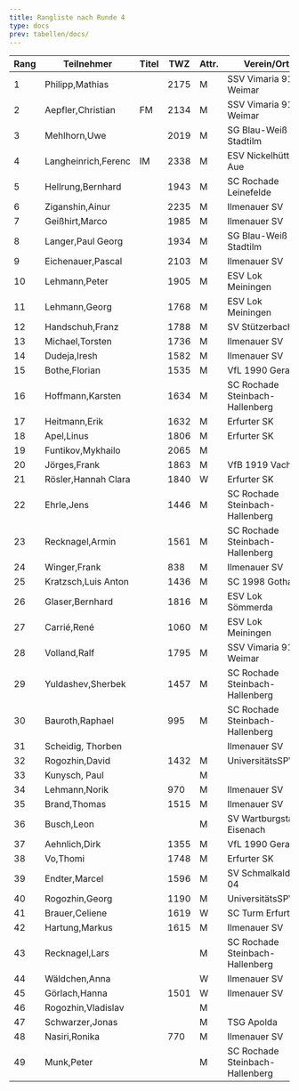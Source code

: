 ```yaml
---
title: Rangliste nach Runde 4
type: docs
prev: tabellen/docs/
---
```


| Rang | Teilnehmer          | Titel | TWZ  | Attr. | Verein/Ort                      | Land | S   | R   | V   | Punkte | Buchholz | SoBerg |
| ---- | ------------------- | ----- | ---- | ----- | ------------------------------- | ---- | --- | --- | --- | ------ | -------- | ------ |
| 1    | Philipp,Mathias     |       | 2175 | M     | SSV Vimaria 91 Weimar           | GER  | 4   | 0   | 0   | 4.0    | 10.5     | 10.50  |
| 2    | Aepfler,Christian   | FM    | 2134 | M     | SSV Vimaria 91 Weimar           | GER  | 3   | 1   | 0   | 3.5    | 10.5     | 8.75   |
| 3    | Mehlhorn,Uwe        |       | 2019 | M     | SG Blau-Weiß Stadtilm           | GER  | 3   | 1   | 0   | 3.5    | 10.0     | 8.75   |
| 4    | Langheinrich,Ferenc | IM    | 2338 | M     | ESV Nickelhütte Aue             | GER  | 3   | 1   | 0   | 3.5    | 10.0     | 8.25   |
| 5    | Hellrung,Bernhard   |       | 1943 | M     | SC Rochade Leinefelde           | GER  | 3   | 1   | 0   | 3.5    | 8.5      | 7.25   |
| 6    | Ziganshin,Ainur     |       | 2235 | M     | Ilmenauer SV                    | RUS  | 3   | 0   | 1   | 3.0    | 11.0     | 7.00   |
| 7    | Geißhirt,Marco      |       | 1985 | M     | Ilmenauer SV                    | GER  | 3   | 0   | 1   | 3.0    | 10.5     | 6.50   |
| 8    | Langer,Paul Georg   |       | 1934 | M     | SG Blau-Weiß Stadtilm           | GER  | 3   | 0   | 1   | 3.0    | 8.5      | 5.00   |
| 9    | Eichenauer,Pascal   |       | 2103 | M     | Ilmenauer SV                    | GER  | 3   | 0   | 1   | 3.0    | 8.0      | 5.00   |
| 10   | Lehmann,Peter       |       | 1905 | M     | ESV Lok Meiningen               | GER  | 3   | 0   | 1   | 3.0    | 7.5      | 4.00   |
| 11   | Lehmann,Georg       |       | 1768 | M     | ESV Lok Meiningen               | GER  | 2   | 1   | 1   | 2.5    | 10.0     | 4.75   |
| 12   | Handschuh,Franz     |       | 1788 | M     | SV Stützerbach                  | GER  | 2   | 1   | 1   | 2.5    | 9.5      | 4.75   |
| 13   | Michael,Torsten     |       | 1736 | M     | Ilmenauer SV                    | GER  | 2   | 1   | 1   | 2.5    | 9.5      | 4.25   |
| 14   | Dudeja,Iresh        |       | 1582 | M     | Ilmenauer SV                    | IND  | 2   | 1   | 1   | 2.5    | 9.0      | 4.50   |
| 15   | Bothe,Florian       |       | 1535 | M     | VfL 1990 Gera                   | GER  | 2   | 1   | 1   | 2.5    | 8.0      | 2.75   |
| 16   | Hoffmann,Karsten    |       | 1634 | M     | SC Rochade Steinbach-Hallenberg | GER  | 2   | 1   | 1   | 2.5    | 6.5      | 2.75   |
| 17   | Heitmann,Erik       |       | 1632 | M     | Erfurter SK                     | GER  | 2   | 1   | 1   | 2.5    | 6.0      | 3.50   |
| 18   | Apel,Linus          |       | 1806 | M     | Erfurter SK                     | GER  | 2   | 0   | 2   | 2.0    | 11.0     | 4.00   |
| 19   | Funtikov,Mykhailo   |       | 2065 | M     |                                 | UKR  | 2   | 0   | 2   | 2.0    | 10.5     | 3.50   |
| 20   | Jörges,Frank        |       | 1863 | M     | VfB 1919 Vacha                  | GER  | 2   | 0   | 2   | 2.0    | 9.5      | 3.00   |
| 21   | Rösler,Hannah Clara |       | 1840 | W     | Erfurter SK                     | GER  | 2   | 0   | 2   | 2.0    | 9.0      | 3.00   |
| 22   | Ehrle,Jens          |       | 1446 | M     | SC Rochade Steinbach-Hallenberg | GER  | 2   | 0   | 2   | 2.0    | 8.5      | 2.50   |
| 23   | Recknagel,Armin     |       | 1561 | M     | SC Rochade Steinbach-Hallenberg | GER  | 2   | 0   | 2   | 2.0    | 8.0      | 3.00   |
| 24   | Winger,Frank        |       | 838  | M     | Ilmenauer SV                    | GER  | 2   | 0   | 2   | 2.0    | 7.5      | 2.50   |
| 25   | Kratzsch,Luis Anton |       | 1436 | M     | SC 1998 Gotha                   | GER  | 1   | 2   | 1   | 2.0    | 7.5      | 2.25   |
| 26   | Glaser,Bernhard     |       | 1816 | M     | ESV Lok Sömmerda                | GER  | 0   | 4   | 0   | 2.0    | 7.0      | 3.50   |
| 27   | Carrié,René         |       | 1060 | M     | ESV Lok Meiningen               | GER  | 2   | 0   | 2   | 2.0    | 6.5      | 2.00   |
| 28   | Volland,Ralf        |       | 1795 | M     | SSV Vimaria 91 Weimar           | GER  | 1   | 2   | 1   | 2.0    | 6.5      | 1.75   |
| 29   | Yuldashev,Sherbek   |       | 1457 | M     | SC Rochade Steinbach-Hallenberg | GER  | 1   | 2   | 1   | 2.0    | 6.0      | 2.25   |
| 30   | Bauroth,Raphael     |       | 995  | M     | SC Rochade Steinbach-Hallenberg | GER  | 2   | 0   | 2   | 2.0    | 6.0      | 2.00   |
| 31   | Scheidig, Thorben   |       |      |       | Ilmenauer SV                    | GER  | 1   | 1   | 2   | 1.5    | 10.0     | 3.50   |
| 32   | Rogozhin,David      |       | 1432 | M     | UniversitätsSPVER               | GER  | 1   | 1   | 2   | 1.5    | 9.5      | 2.25   |
| 33   | Kunysch, Paul       |       |      | M     |                                 | GER  | 1   | 1   | 2   | 1.5    | 7.5      | 2.00   |
| 34   | Lehmann,Norik       |       | 970  | M     | Ilmenauer SV                    | GER  | 1   | 1   | 2   | 1.5    | 7.5      | 1.50   |
| 35   | Brand,Thomas        |       | 1515 | M     | Ilmenauer SV                    | GER  | 1   | 1   | 2   | 1.5    | 7.0      | 0.75   |
| 36   | Busch,Leon          |       |      | M     | SV Wartburgstadt Eisenach       | GER  | 1   | 1   | 2   | 1.5    | 6.5      | 1.50   |
| 37   | Aehnlich,Dirk       |       | 1355 | M     | VfL 1990 Gera                   | GER  | 1   | 1   | 2   | 1.5    | 6.5      | 0.75   |
| 38   | Vo,Thomi            |       | 1748 | M     | Erfurter SK                     | GER  | 1   | 1   | 2   | 1.5    | 5.5      | 0.75   |
| 39   | Endter,Marcel       |       | 1596 | M     | SV Schmalkalden 04              | GER  | 1   | 0   | 3   | 1.0    | 8.0      | 1.00   |
| 40   | Rogozhin,Georg      |       | 1190 | M     | UniversitätsSPVER               | GER  | 1   | 0   | 3   | 1.0    | 7.5      | 0.00   |
| 41   | Brauer,Celiene      |       | 1619 | W     | SC Turm Erfurt                  | GER  | 0   | 2   | 2   | 1.0    | 6.5      | 1.25   |
| 42   | Hartung,Markus      |       | 1615 | M     | Ilmenauer SV                    | GER  | 1   | 0   | 0   | 1.0    | 6.5      | 0.50   |
| 43   | Recknagel,Lars      |       |      | M     | SC Rochade Steinbach-Hallenberg | GER  | 1   | 0   | 3   | 1.0    | 6.5      | 0.00   |
| 44   | Wäldchen,Anna       |       |      | W     | Ilmenauer SV                    | GER  | 1   | 0   | 3   | 1.0    | 4.5      | 0.00   |
| 45   | Görlach,Hanna       |       | 1501 | W     | Ilmenauer SV                    | GER  | 0   | 1   | 2   | 0.5    | 8.0      | 0.75   |
| 46   | Rogozhin,Vladislav  |       |      | M     |                                 | GER  | 0   | 1   | 3   | 0.5    | 7.5      | 0.75   |
| 47   | Schwarzer,Jonas     |       |      | M     | TSG Apolda                      | GER  | 0   | 1   | 3   | 0.5    | 6.5      | 0.50   |
| 48   | Nasiri,Ronika       |       | 770  | M     | Ilmenauer SV                    | GER  | 0   | 0   | 4   | 0.0    | 7.0      | 0.00   |
| 49   | Munk,Peter          |       |      | M     | SC Rochade Steinbach-Hallenberg | GER  | 0   | 0   | 4   | 0.0    | 5.5      | 0.00   |

